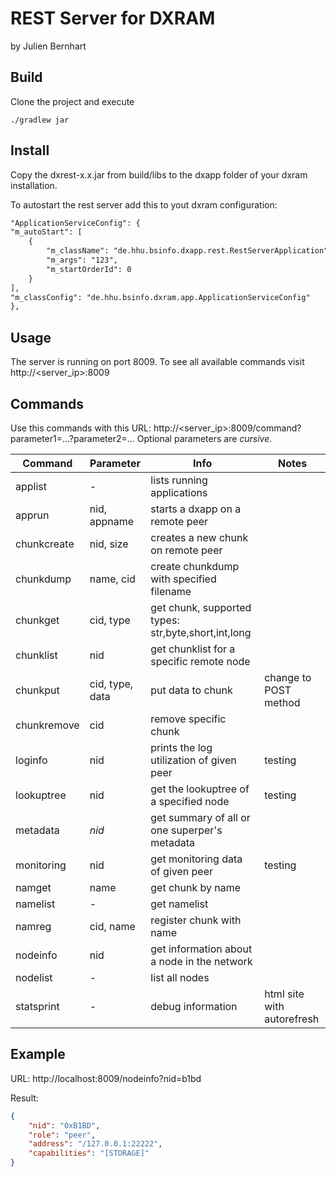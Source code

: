 # REST Server for DXRAM
by Julien Bernhart

## Build
Clone the project and execute

```
./gradlew jar
```

## Install
Copy the dxrest-x.x.jar from build/libs to the dxapp folder of your dxram installation.

To autostart the rest server add this to yout dxram configuration:

```xml
"ApplicationServiceConfig": {
"m_autoStart": [
    {
        "m_className": "de.hhu.bsinfo.dxapp.rest.RestServerApplication",
        "m_args": "123",
        "m_startOrderId": 0
    }
],
"m_classConfig": "de.hhu.bsinfo.dxram.app.ApplicationServiceConfig"
},
```

## Usage
The server is running on port 8009. To see all available commands visit http://<server_ip>:8009

## Commands
Use this commands with this URL: http://<server_ip>:8009/command?parameter1=...?parameter2=...
Optional parameters are *cursive*.

| Command | Parameter | Info | Notes | 
| ------- | --------- | ---- | ---- |
| applist | - | lists running applications |
| apprun | nid, appname | starts a dxapp on a remote peer |
| chunkcreate | nid, size | creates a new chunk on remote peer |
| chunkdump | name, cid | create chunkdump with specified filename |
| chunkget | cid, type | get chunk, supported types: str,byte,short,int,long |
| chunklist | nid | get chunklist for a specific remote node |
| chunkput | cid, type, data | put data to chunk | change to POST method |
| chunkremove | cid | remove specific chunk |
| loginfo | nid | prints the log utilization of given peer | testing |
| lookuptree | nid | get the lookuptree of a specified node | testing |
| metadata | *nid* | get summary of all or one superper's metadata |
| monitoring | nid | get monitoring data of given peer | testing |
| namget | name | get chunk by name |
| namelist | - | get namelist |
| namreg | cid, name | register chunk with name |
| nodeinfo | nid |  get information about a node in the network |
| nodelist | - | list all nodes |
| statsprint | - | debug information | html site with autorefresh |

## Example

URL: http://localhost:8009/nodeinfo?nid=b1bd

Result:

```json
{
	"nid": "0xB1BD",
	"role": "peer",
	"address": "/127.0.0.1:22222",
	"capabilities": "[STORAGE]"
}
```

